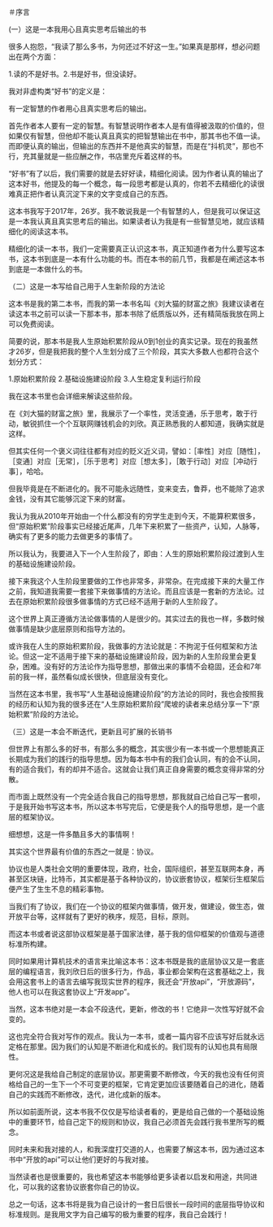 ＃序言

(一）这是一本我用心且真实思考后输出的书

很多人抱怨，“我读了那么多书，为何还过不好这一生。”如果真是那样，想必问题出在两个方面：

1.读的不是好书。2.书是好书，但没读好。

我对非虚构类“好书”的定义是：

有一定智慧的作者用心且真实思考后的输出。

首先作者本人要有一定的智慧。有智慧说明作者本人是有值得被汲取的价值的，但如果仅有智慧，但他却不能认真且真实的把智慧输出在书中，那其书也不值一读。 而即便认真的输出，但输出的东西并不是他真实的智慧，而是在“抖机灵”，那也不行，充其量就是一些应酬之作，书店里充斥着这样的书。

“好书”有了以后，我们需要的就是去好好读，精细化阅读。因为作者认真的输出了这本好书，他提及的每一个概念，每一段思考都是认真的，你若不去精细化的读很难真正把作者认真沉淀下来的文字变成自己的东西。

这本书我写于2017年，26岁。我不敢说我是一个有智慧的人，但是我可以保证这是一本我认真且真实思考后的输出。如果读者认为我是有一些智慧见地，就应该精细化的阅读这本书。

精细化的读一本书，我们一定需要真正认识这本书，真正知道作者为什么要写这本书，这本书到底是一本有什么功能的书。而在本书的前几节，我都是在阐述这本书到底是一本做什么的书。

（二）这是一本写给自己用于人生新阶段的方法论

这本书是我的第二本书，而我的第一本书名叫《刘大猫的财富之旅》我建议读者在读这本书之前可以读一下那本书，那本书除了纸质版以外，还有精简版我放在网上可以免费阅读。

简要的说，那本书是我人生原始积累阶段从0到1创业的真实记录。现在的我虽然才26岁，但是我把我的整个人生划分成了三个阶段，其实大多数人也都符合这个划分方式：

1.原始积累阶段  2.基础设施建设阶段  3.人生稳定复利运行阶段

我在这本书里也会详细来解读这些阶段。

在《刘大猫的财富之旅》里，我展示了一个率性，灵活变通，乐于思考，敢于行动，敏锐抓住一个个互联网赚钱机会的刘欣。真正熟悉我的人都知道，我确实就是这样。

但其实任何一个褒义词往往都有对应的贬义近义词，譬如：［率性］对应［随性］，［变通］对应［无常］，［乐于思考］对应［想太多］，［敢于行动］对应［冲动行事］，哈哈。

但我毕竟是在不断进化的。我不可能永远随性，变来变去，鲁莽，也不能除了追求金钱，没有其它能够沉淀下来的财富。

我认为我从2010年开始由一个什么都没有的穷学生走到今天，不能算积累很多，但“原始积累”阶段事实已经接近尾声，几年下来积累了一些资产，认知，人脉等，确实有了更多的能力去做更多的事情了。

所以我认为，我要进入下一个人生阶段了，即由：人生的原始积累阶段过渡到人生的基础设施建设阶段。

接下来我这个人生阶段里要做的工作也非常多，非常杂。在完成接下来的大量工作之前，我知道我需要一套接下来做事情的方法论。而且应该是一套新的方法论。过去在原始积累阶段很多做事情的方式已经不适用于新的人生阶段了。

这个世界上真正遵循方法论做事情的人是很少的。其实过去的我也一样，多数时候做事情是缺少底层原则和指导方法的。

或许我在人生的原始积累阶段，我做事的方法论就是：不拘泥于任何框架和方法论。但这一定不适用于接下来的基础设施建设阶段，因为新的人生阶段里会更复杂，困难。没有好的方法论作为指导思想，那做出来的事情不会稳固，还会和7年前的我一样，虽然看似成长很快，但底层没有变化。

当然在这本书里，我书写“人生基础设施建设阶段”的方法论的同时，我也会按照我的经历和认知为我的很多还在“人生原始积累阶段”爬坡的读者来总结分享一下“原始积累”阶段的方法论。

（三）这是一本会不断迭代，更新且可扩展的长销书

但世界上有那么多的好书，有那么多的概念，其实很少有一本书或一个思想能真正长期成为我们的践行的指导思想。因为每本书中有的我们会认同，有的会不认同，有的适合我们，有的却并不适合。这就会让我们真正自身需要的概念变得非常的分散。

而市面上既然没有一个完全适合我自己的指导思想，那我就自己给自己写一套呗，于是我开始书写这本书，所以这本书写完后，它便是我个人的指导思想，是一个底层的框架协议。

细想想，这是一件多酷且多大的事情啊！

其实这个世界最有价值的东西之一就是：协议。

协议也是人类社会文明的重要体现，政府，社会，国际组织，甚至互联网本身，再甚至区块链，比特币，其实都是基于各种协议的，协议嵌套协议，框架衍生框架后便产生了生生不息的精彩事物。

当我们有了协议，我们在一个协议的框架内做事情，做开发，做建设，做生态，做开放平台等，这样就有了更好的秩序，规范，目标，原则。

而这本书或者说这部协议框架是基于国家法律，基于我的信仰框架的价值观与道德标准所构建。

同时如果用计算机技术的语言来比喻这本书：这本书既是我的底层协议又是一套底层的编程语言，我刘欣日后的很多行为，作品，事业都会架构在这套基础之上，我会用这套书上的语言去编写我现实世界的程序，我还会“开放api”，“开放源码”，他人也可以在我这套协议上“开发app”。

当然，这本书绝对是一本会不段迭代，更新，修改的书！它绝非一次性写好就不会变的。

这也完全符合我对写作的观点。我认为一本书，或者一篇内容不应该写好后就永远定格在那里。因为我们的认知是不断进化和成长的。我们现有的认知也具有局限性。

更何况这是我给自己制定的底层协议。那更需要不断修改，今天的我也没有任何资格给自己的一生下一个不可变更的框架，它肯定更加应该要随着自己的进化，随着自己的实践而不断修改，迭代，进化成新的版本。

所以如前面所说，这本书我不仅仅是写给读者看的，更是给自己做的一个基础设施中的重要环节，给自己定下的规则和协议，我自己必须首先会践行我书里所写的概念。

同时未来和我对接的人，和我深度打交道的人，也需要了解这本书，因为通过这本书中“开放的api”可以让他们更好的与我对接。

当然读者也是很重要的，我也希望这本书能够给更多读者以启发和用途，共同进化，可以我的这套协议嵌套你自己的协议。

总之一句话，这本书将是我为自己设计的一套日后很长一段时间的底层指导协议和标准规则。是我用文字为自己编写的极为重要的程序，我自己会践行！
